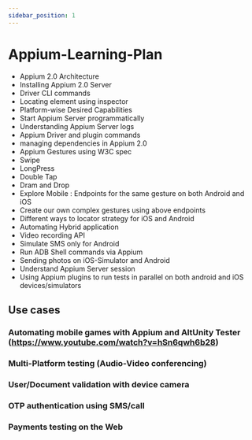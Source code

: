 ```yaml
---
sidebar_position: 1
---
```


# Appium-Learning-Plan

- Appium 2.0 Architecture
- Installing Appium 2.0 Server
- Driver CLI commands
- Locating element using inspector
- Platform-wise Desired Capabilities
- Start Appium Server programmatically
- Understanding Appium Server logs
- Appium Driver and plugin commands
- managing dependencies in Appium 2.0
- Appium Gestures using W3C spec
- Swipe
- LongPress
- Double Tap
- Dram and Drop
- Explore Mobile : Endpoints for the same gesture on both Android and iOS
- Create our own complex gestures using above endpoints
- Different ways to locator strategy for iOS and Android
- Automating Hybrid application
- Video recording API
- Simulate SMS only for Android
- Run ADB Shell commands via Appium
- Sending photos on iOS-Simulator and Android
- Understand Appium Server session
- Using Appium plugins to run tests in parallel on both android and iOS devices/simulators

## Use cases

### Automating mobile games with Appium and AltUnity Tester (https://www.youtube.com/watch?v=hSn6qwh6b28)

### Multi-Platform testing (Audio-Video conferencing)

### User/Document validation with device camera

### OTP authentication using SMS/call

### Payments testing on the Web
